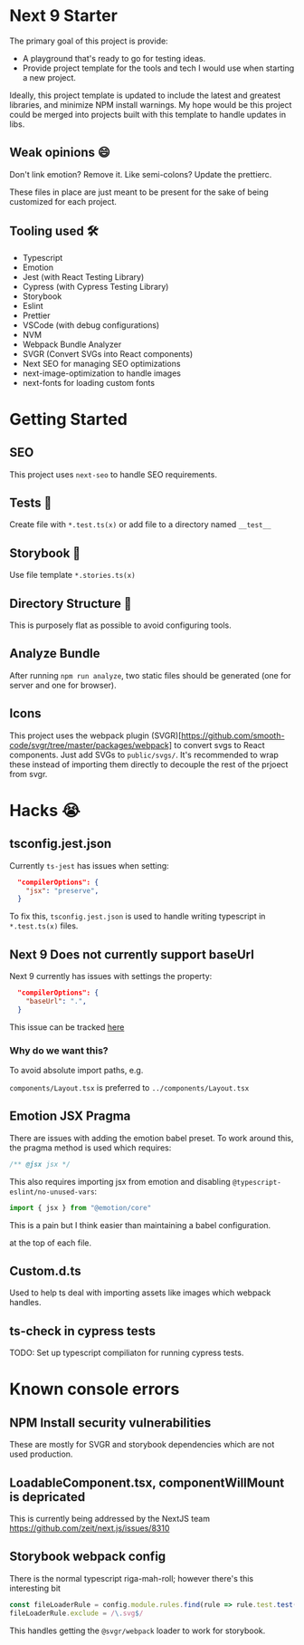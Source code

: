 # Next 9 Starter

The primary goal of this project is provide:

- A playground that's ready to go for testing ideas.
- Provide project template for the tools and tech I would use when starting a new project.

Ideally, this project template is updated to include the latest and greatest libraries, and minimize NPM install warnings. My hope would be this project could be merged into projects built with this template to handle updates in libs.

## Weak opinions 😄

Don't link emotion? Remove it. Like semi-colons? Update the prettierc.

These files in place are just meant to be present for the sake of being customized for each project.

## Tooling used 🛠

- Typescript
- Emotion
- Jest (with React Testing Library)
- Cypress (with Cypress Testing Library)
- Storybook
- Eslint
- Prettier
- VSCode (with debug configurations)
- NVM
- Webpack Bundle Analyzer
- SVGR (Convert SVGs into React components)
- Next SEO for managing SEO optimizations
- next-image-optimization to handle images
- next-fonts for loading custom fonts

# Getting Started

## SEO

This project uses `next-seo` to handle SEO requirements.

## Tests 🔬

Create file with `*.test.ts(x)` or add file to a directory named `__test__`

## Storybook 📕

Use file template `*.stories.ts(x)`

## Directory Structure 📁

This is purposely flat as possible to avoid configuring tools.

## Analyze Bundle

After running `npm run analyze`, two static files should be generated (one for server and one for browser).

## Icons

This project uses the webpack plugin (SVGR)[https://github.com/smooth-code/svgr/tree/master/packages/webpack] to convert svgs to React components. Just add SVGs to `public/svgs/`. It's recommended to wrap these instead of importing them directly to decouple the rest of the prjoect from svgr.

# Hacks 😭

## tsconfig.jest.json

Currently `ts-jest` has issues when setting:

```json
  "compilerOptions": {
    "jsx": "preserve",
  }
```

To fix this, `tsconfig.jest.json` is used to handle writing typescript in `*.test.ts(x)` files.

## Next 9 Does not currently support baseUrl

Next 9 currently has issues with settings the property:

```json
  "compilerOptions": {
    "baseUrl": ".",
  }
```

This issue can be tracked [here](https://github.com/zeit/next.js/issues/7779)

### Why do we want this?

To avoid absolute import paths, e.g.

`components/Layout.tsx` is preferred to `../components/Layout.tsx`

## Emotion JSX Pragma

There are issues with adding the emotion babel preset. To work around this, the pragma method is used which requires:

```js
/** @jsx jsx */
```

This also requires importing jsx from emotion and disabling `@typescript-eslint/no-unused-vars`:

```js
import { jsx } from "@emotion/core"
```

This is a pain but I think easier than maintaining a babel configuration.

at the top of each file.

## Custom.d.ts

Used to help ts deal with importing assets like images which webpack handles.

## ts-check in cypress tests

TODO: Set up typescript compiliaton for running cypress tests.

# Known console errors

## NPM Install security vulnerabilities

These are mostly for SVGR and storybook dependencies which are not used production.

## LoadableComponent.tsx, componentWillMount is depricated

This is currently being addressed by the NextJS team https://github.com/zeit/next.js/issues/8310

## Storybook webpack config

There is the normal typescript riga-mah-roll; however there's this interesting bit

```js
const fileLoaderRule = config.module.rules.find(rule => rule.test.test(".svg"))
fileLoaderRule.exclude = /\.svg$/
```

This handles getting the `@svgr/webpack` loader to work for storybook.
